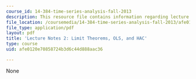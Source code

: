 ```yaml
---
course_id: 14-384-time-series-analysis-fall-2013
description: This resource file contains information regarding lecture 2.
file_location: /coursemedia/14-384-time-series-analysis-fall-2013/afe0120e70858724b3d6c44d888aac36_MIT14_384F13_lec2.pdf
file_type: application/pdf
layout: pdf
title: 'Lecture Notes 2: Limit Theorems, OLS, and HAC'
type: course
uid: afe0120e70858724b3d6c44d888aac36

---
```

None